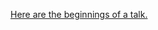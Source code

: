 [Here are the beginnings of a talk.](https://drive.google.com/open?id=1hqASxq8lo_BeBZ06fC8ii4izYXRoQXSpe3GeAhQgm-c)
